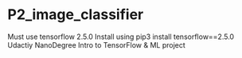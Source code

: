 # P2_image_classifier
Must use tensorflow 2.5.0 
Install using pip3 install tensorflow==2.5.0
Udactiy NanoDegree Intro to TensorFlow & ML project

